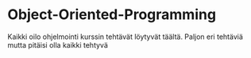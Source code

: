# Object-Oriented-Programming


Kaikki oilo ohjelmointi kurssin tehtävät löytyvät täältä. 
Paljon eri tehtäviä mutta pitäisi olla kaikki tehtyvä
